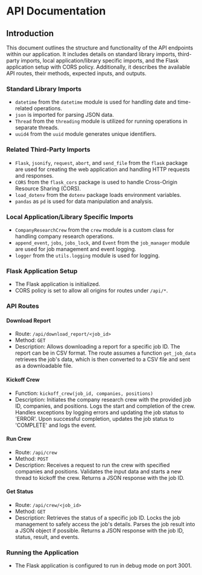 # API Documentation

## Introduction
This document outlines the structure and functionality of the API endpoints within our application. It includes details on standard library imports, third-party imports, local application/library specific imports, and the Flask application setup with CORS policy. Additionally, it describes the available API routes, their methods, expected inputs, and outputs.

### Standard Library Imports
- `datetime` from the `datetime` module is used for handling date and time-related operations.
- `json` is imported for parsing JSON data.
- `Thread` from the `threading` module is utilized for running operations in separate threads.
- `uuid4` from the `uuid` module generates unique identifiers.

### Related Third-Party Imports
- `Flask`, `jsonify`, `request`, `abort`, and `send_file` from the `flask` package are used for creating the web application and handling HTTP requests and responses.
- `CORS` from the `flask_cors` package is used to handle Cross-Origin Resource Sharing (CORS).
- `load_dotenv` from the `dotenv` package loads environment variables.
- `pandas` as `pd` is used for data manipulation and analysis.

### Local Application/Library Specific Imports
- `CompanyResearchCrew` from the `crew` module is a custom class for handling company research operations.
- `append_event`, `jobs`, `jobs_lock`, and `Event` from the `job_manager` module are used for job management and event logging.
- `logger` from the `utils.logging` module is used for logging.

### Flask Application Setup
- The Flask application is initialized.
- CORS policy is set to allow all origins for routes under `/api/*`.

### API Routes

#### Download Report
- Route: `/api/download_report/<job_id>`
- Method: `GET`
- Description: Allows downloading a report for a specific job ID. The report can be in CSV format. The route assumes a function `get_job_data` retrieves the job's data, which is then converted to a CSV file and sent as a downloadable file.

#### Kickoff Crew
- Function: `kickoff_crew(job_id, companies, positions)`
- Description: Initiates the company research crew with the provided job ID, companies, and positions. Logs the start and completion of the crew. Handles exceptions by logging errors and updating the job status to 'ERROR'. Upon successful completion, updates the job status to 'COMPLETE' and logs the event.

#### Run Crew
- Route: `/api/crew`
- Method: `POST`
- Description: Receives a request to run the crew with specified companies and positions. Validates the input data and starts a new thread to kickoff the crew. Returns a JSON response with the job ID.

#### Get Status
- Route: `/api/crew/<job_id>`
- Method: `GET`
- Description: Retrieves the status of a specific job ID. Locks the job management to safely access the job's details. Parses the job result into a JSON object if possible. Returns a JSON response with the job ID, status, result, and events.

### Running the Application
- The Flask application is configured to run in debug mode on port 3001.

